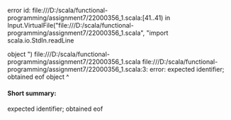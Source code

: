 error id: file:///D:/scala/functional-programming/assignment7/22000356_1.scala:[41..41) in Input.VirtualFile("file:///D:/scala/functional-programming/assignment7/22000356_1.scala", "import scala.io.StdIn.readLine

object ")
file:///D:/scala/functional-programming/assignment7/22000356_1.scala
file:///D:/scala/functional-programming/assignment7/22000356_1.scala:3: error: expected identifier; obtained eof
object 
       ^
#### Short summary: 

expected identifier; obtained eof